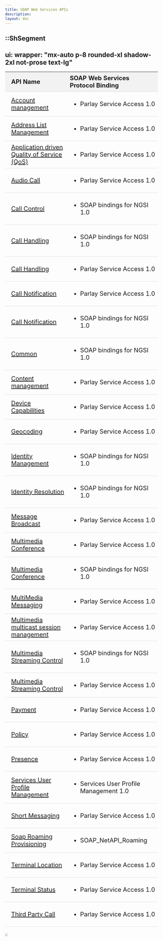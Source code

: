 ```yaml
---
title: SOAP Web Services APIs
description:
layout: doc
---
```


<style>
table {
  width: 100%;
  border-collapse: collapse;
}

th:first-child,
td:first-child {
  padding-left: 1em;
}

th,
td {
  /* Add horizontal borders only */
  border-bottom: 1px solid #ddd;
  padding: 8px;
  font-size: 20px;
  text-align: left;
}

th {
  background-color: #f2f2f2;
  /* Light mode header background color */
}

/* Remove vertical borders */
th,
td {
  border-left: none;
  border-right: none;
}

/* Dark mode adjustments */
.dark th {
  background-color: #333;
  /* Dark mode header background color */
  color: #f2f2f2;
  /* Light text in dark mode */
}

.dark tr {
  background-color: theme('colors.neutral.600');
  /* Custom dark mode row background */
}
</style>

::ShSegment
---
ui:
  wrapper: "mx-auto p-8 rounded-xl shadow-2xl not-prose text-lg"
---
<table id="publicdocuments-table" class="table-fixed">
  <thead>
    <tr>
      <th>API Name</th>
      <th>SOAP Web Services Protocol Binding</th>
    </tr>
  </thead>
  <tbody>
    <tr>
      <td>
        <a target="_blank" href="http://www.openmobilealliance.org/release/PSA/">Account management</a>
      </td>
      <td>
        <ul>
          <li>
            <p>
              Parlay Service Access 1.0
            </p>
          </li>
        </ul>
      </td>
    </tr>
    <tr>
      <td>
        <a target="_blank" href="http://www.openmobilealliance.org/release/PSA/">Address List Management </a>
      </td>
      <td>
        <ul>
          <li>
            <p>
              Parlay Service Access 1.0
            </p>
          </li>
        </ul>
      </td>
    </tr>
    <tr>
      <td>
        <a target="_blank" href="http://www.openmobilealliance.org/release/PSA/">Application driven Quality of Service
          (QoS)</a>
      </td>
      <td>
        <ul>
          <li>
            <p>
              Parlay Service Access 1.0
            </p>
          </li>
        </ul>
      </td>
    </tr>
    <tr>
      <td>
        <a target="_blank" href="http://www.openmobilealliance.org/release/PSA/">Audio Call</a>
      </td>
      <td>
        <ul>
          <li>
            <p>
              Parlay Service Access 1.0
            </p>
          </li>
        </ul>
      </td>
    </tr>
    <tr>
      <td>
        <a target="_blank" href="http://www.openmobilealliance.org/release/NGSI_S/">Call Control</a>
      </td>
      <td>
        <ul>
          <li>
            <p>
              SOAP bindings for NGSI 1.0
            </p>
          </li>
        </ul>
      </td>
    </tr>
    <tr>
      <td>
        <a target="_blank" href="http://www.openmobilealliance.org/release/NGSI_S/">Call Handling</a>
      </td>
      <td>
        <ul>
          <li>
            <p>
              SOAP bindings for NGSI 1.0
            </p>
          </li>
        </ul>
      </td>
    </tr>
    <tr>
      <td>
        <a target="_blank" href="http://www.openmobilealliance.org/release/PSA/">Call Handling</a>
      </td>
      <td>
        <ul>
          <li>
            <p>
              Parlay Service Access 1.0
            </p>
          </li>
        </ul>
      </td>
    </tr>
    <tr>
      <td>
        <a target="_blank" href="http://www.openmobilealliance.org/release/PSA/">Call Notification</a>
      </td>
      <td>
        <ul>
          <li>
            <p>
              Parlay Service Access 1.0
            </p>
          </li>
        </ul>
      </td>
    </tr>
    <tr>
      <td>
        <a target="_blank" href="http://www.openmobilealliance.org/release/NGSI_S/">Call Notification</a>
      </td>
      <td>
        <ul>
          <li>
            <p>
              SOAP bindings for NGSI 1.0
            </p>
          </li>
        </ul>
      </td>
    </tr>
    <tr>
      <td>
        <a target="_blank" href="http://www.openmobilealliance.org/release/NGSI_S/">Common</a>
      </td>
      <td>
        <ul>
          <li>
            <p>
              SOAP bindings for NGSI 1.0
            </p>
          </li>
        </ul>
      </td>
    </tr>
    <tr>
      <td>
        <a target="_blank" href="http://www.openmobilealliance.org/release/PSA/">
          Content management
        </a>
      </td>
      <td>
        <ul>
          <li>
            <p>
              Parlay Service Access 1.0
            </p>
          </li>
        </ul>
      </td>
    </tr>
    <tr>
      <td>
        <a target="_blank" href="http://www.openmobilealliance.org/release/PSA/">
          Device Capabilities
        </a>
      </td>
      <td>
        <ul>
          <li>
            <p>
              Parlay Service Access 1.0
            </p>
          </li>
        </ul>
      </td>
    </tr>
    <tr>
      <td>
        <a target="_blank" href="http://www.openmobilealliance.org/release/PSA/">
          Geocoding
        </a>
      </td>
      <td>
        <ul>
          <li>
            <p>
              Parlay Service Access 1.0
            </p>
          </li>
        </ul>
      </td>
    </tr>
    <tr>
      <td>
        <a target="_blank" href="http://www.openmobilealliance.org/release/NGSI_S/">
          Identity Management
        </a>
      </td>
      <td>
        <ul>
          <li>
            <p>
              SOAP bindings for NGSI 1.0
            </p>
          </li>
        </ul>
      </td>
    </tr>
    <tr>
      <td>
        <a target="_blank" href="http://www.openmobilealliance.org/release/NGSI_S/">
          Identity Resolution
        </a>
      </td>
      <td>
        <ul>
          <li>
            <p>
              SOAP bindings for NGSI 1.0
            </p>
          </li>
        </ul>
      </td>
    </tr>
    <tr>
      <td>
        <a target="_blank" href="http://www.openmobilealliance.org/release/PSA/">
          Message Broadcast
        </a>
      </td>
      <td>
        <ul>
          <li>
            <p>
              Parlay Service Access 1.0
            </p>
          </li>
        </ul>
      </td>
    </tr>
    <tr>
      <td>
        <a target="_blank" href="http://www.openmobilealliance.org/release/PSA/">
          Multimedia Conference
        </a>
      </td>
      <td>
        <ul>
          <li>
            <p>
              Parlay Service Access 1.0
            </p>
          </li>
        </ul>
      </td>
    </tr>
    <tr>
      <td>
        <a target="_blank" href="http://www.openmobilealliance.org/release/NGSI_S/">
          Multimedia Conference
        </a>
      </td>
      <td>
        <ul>
          <li>
            <p>
              SOAP bindings for NGSI 1.0
            </p>
          </li>
        </ul>
      </td>
    </tr>
    <tr>
      <td>
        <a target="_blank" href="http://www.openmobilealliance.org/release/PSA/">
          MultiMedia Messaging
        </a>
      </td>
      <td>
        <ul>
          <li>
            <p>
              Parlay Service Access 1.0
            </p>
          </li>
        </ul>
      </td>
    </tr>
    <tr>
      <td>
        <a target="_blank" href="http://www.openmobilealliance.org/release/PSA/">
          Multimedia multicast session management
        </a>
      </td>
      <td>
        <ul>
          <li>
            <p>
              Parlay Service Access 1.0
            </p>
          </li>
        </ul>
      </td>
    </tr>
    <tr>
      <td>
        <a target="_blank" href="http://www.openmobilealliance.org/release/NGSI_S/">
          Multimedia Streaming Control
        </a>
      </td>
      <td>
        <ul>
          <li>
            <p>
              SOAP bindings for NGSI 1.0
            </p>
          </li>
        </ul>
      </td>
    </tr>
    <tr>
      <td>
        <a target="_blank" href="http://www.openmobilealliance.org/release/PSA/">
          Multimedia Streaming Control
        </a>
      </td>
      <td>
        <ul>
          <li>
            <p>
              Parlay Service Access 1.0
            </p>
          </li>
        </ul>
      </td>
    </tr>
    <tr>
      <td>
        <a target="_blank" href="http://www.openmobilealliance.org/release/PSA/">
          Payment
        </a>
      </td>
      <td>
        <ul>
          <li>
            <p>
              Parlay Service Access 1.0
            </p>
          </li>
        </ul>
      </td>
    </tr>
    <tr>
      <td>
        <a target="_blank" href="http://www.openmobilealliance.org/release/PSA/">
          Policy
        </a>
      </td>
      <td>
        <ul>
          <li>
            <p>
              Parlay Service Access 1.0
            </p>
          </li>
        </ul>
      </td>
    </tr>
    <tr>
      <td>
        <a target="_blank" href="http://www.openmobilealliance.org/release/PSA/">
          Presence
        </a>
      </td>
      <td>
        <ul>
          <li>
            <p>
              Parlay Service Access 1.0
            </p>
          </li>
        </ul>
      </td>
    </tr>
    <tr>
      <td>
        <a target="_blank" href="http://www.openmobilealliance.org/release/ServUserProf/">
          Services User Profile Management
        </a>
      </td>
      <td>
        <ul>
          <li>
            <p>
              Services User Profile Management 1.0
            </p>
          </li>
        </ul>
      </td>
    </tr>
    <tr>
      <td>
        <a target="_blank" href="http://www.openmobilealliance.org/release/PSA/">
          Short Messaging
        </a>
      </td>
      <td>
        <ul>
          <li>
            <p>
              Parlay Service Access 1.0
            </p>
          </li>
        </ul>
      </td>
    </tr>
    <tr>
      <td>
        <a target="_blank" href="http://www.openmobilealliance.org/release/SOAP_NetAPI_Roaming/">
          Soap Roaming Provisioning
        </a>
      </td>
      <td>
        <ul>
          <li>
            <p>
              SOAP_NetAPI_Roaming
            </p>
          </li>
        </ul>
      </td>
    </tr>
    <tr>
      <td>
        <a target="_blank" href="http://www.openmobilealliance.org/release/PSA/">
          Terminal Location
        </a>
      </td>
      <td>
        <ul>
          <li>
            <p>
              Parlay Service Access 1.0
            </p>
          </li>
        </ul>
      </td>
    </tr>
    <tr>
      <td>
        <a target="_blank" href="http://www.openmobilealliance.org/release/PSA/">
          Terminal Status
        </a>
      </td>
      <td>
        <ul>
          <li>
            <p>
              Parlay Service Access 1.0
            </p>
          </li>
        </ul>
      </td>
    </tr>
    <tr>
      <td>
        <a target="_blank" href="http://www.openmobilealliance.org/release/PSA/">
          Third Party Call
        </a>
      </td>
      <td>
        <ul>
          <li>
            <p>
              Parlay Service Access 1.0
            </p>
          </li>
        </ul>
      </td>
    </tr>
  </tbody>
</table>
::
